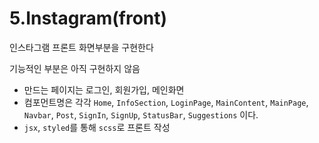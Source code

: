 # 5.Instagram(front)
인스타그램 프론트 화면부분을 구현한다

기능적인 부분은 아직 구현하지 않음

* 만드는 페이지는 로그인, 회원가입, 메인화면
* 컴포먼트명은 각각 `Home`, `InfoSection`, `LoginPage`, `MainContent`, `MainPage`, `Navbar`, `Post`, `SignIn`, `SignUp`, `StatusBar`, `Suggestions` 이다.
* `jsx`, `styled`를 통해 `scss`로 프론트 작성